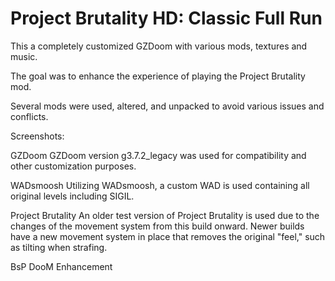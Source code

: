# Project Brutality HD: Classic Full Run

This a completely customized GZDoom with various mods, textures and music.

The goal was to enhance the experience of playing the Project Brutality mod.

Several mods were used, altered, and unpacked to avoid various issues and conflicts.

Screenshots:


GZDoom
GZDoom version g3.7.2_legacy was used for compatibility and other customization purposes.

WADsmoosh
Utilizing WADsmoosh, a custom WAD is used containing all original levels including SIGIL.

Project Brutality
An older test version of Project Brutality is used due to the changes of the movement system from this build onward.
Newer builds have a new movement system in place that removes the original "feel," such as tilting when strafing.

BsP DooM Enhancement
